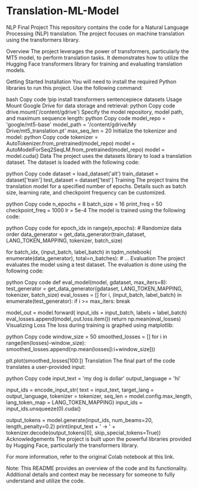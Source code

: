 # Translation-ML-Model
NLP Final Project This repository contains the code for a Natural Language Processing (NLP) translation. The project focuses on machine translation using the transformers library.

Overview The project leverages the power of transformers, particularly the MT5 model, to perform translation tasks. It demonstrates how to utilize the Hugging Face transformers library for training and evaluating translation models.

Getting Started Installation You will need to install the required Python libraries to run this project. Use the following command:

bash Copy code !pip install transformers sentencepiece datasets Usage Mount Google Drive for data storage and retrieval: python Copy code drive.mount('/content/gdrive') Specify the model repository, model path, and maximum sequence length: python Copy code model_repo = 'google/mt5-base' model_path = '/content/gdrive/My Drive/mt5_translation.pt' max_seq_len = 20 Initialize the tokenizer and model: python Copy code tokenizer = AutoTokenizer.from_pretrained(model_repo) model = AutoModelForSeq2SeqLM.from_pretrained(model_repo) model = model.cuda() Data The project uses the datasets library to load a translation dataset. The dataset is loaded with the following code:

python Copy code dataset = load_dataset('alt') train_dataset = dataset['train'] test_dataset = dataset['test'] Training The project trains the translation model for a specified number of epochs. Details such as batch size, learning rate, and checkpoint frequency can be customized.

python Copy code n_epochs = 8 batch_size = 16 print_freq = 50 checkpoint_freq = 1000 lr = 5e-4 The model is trained using the following code:

python Copy code for epoch_idx in range(n_epochs): # Randomize data order data_generator = get_data_generator(train_dataset, LANG_TOKEN_MAPPING, tokenizer, batch_size)

for batch_idx, (input_batch, label_batch) in tqdm_notebook(
        enumerate(data_generator), total=n_batches):
    # ...
Evaluation The project evaluates the model using a test dataset. The evaluation is done using the following code:

python Copy code def eval_model(model, gdataset, max_iters=8): test_generator = get_data_generator(gdataset, LANG_TOKEN_MAPPING, tokenizer, batch_size) eval_losses = [] for i, (input_batch, label_batch) in enumerate(test_generator): if i >= max_iters: break

model_out = model.forward(
    input_ids = input_batch,
    labels = label_batch)
eval_losses.append(model_out.loss.item())
return np.mean(eval_losses) Visualizing Loss The loss during training is graphed using matplotlib:

python Copy code window_size = 50 smoothed_losses = [] for i in range(len(losses)-window_size): smoothed_losses.append(np.mean(losses[i:i+window_size]))

plt.plot(smoothed_losses[100:]) Translation The final part of the code translates a user-provided input:

python Copy code input_text = 'my dog is dollar' output_language = 'hi'

input_ids = encode_input_str( text = input_text, target_lang = output_language, tokenizer = tokenizer, seq_len = model.config.max_length, lang_token_map = LANG_TOKEN_MAPPING) input_ids = input_ids.unsqueeze(0).cuda()

output_tokens = model.generate(input_ids, num_beams=20, length_penalty=0.2) print(input_text + ' -> ' +
tokenizer.decode(output_tokens[0], skip_special_tokens=True)) Acknowledgements The project is built upon the powerful libraries provided by Hugging Face, particularly the transformers library.

For more information, refer to the original Colab notebook at this link.

Note: This README provides an overview of the code and its functionality. Additional details and context may be necessary for someone to fully understand and utilize the code.
